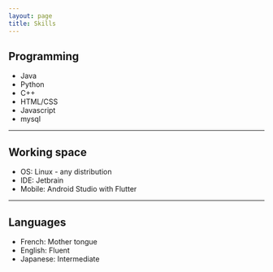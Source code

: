 ```yaml
---
layout: page
title: Skills
---
```



## Programming
* Java
* Python
* C++
* HTML/CSS
* Javascript
* mysql

---

## Working space
* OS: Linux - any distribution
* IDE: Jetbrain
* Mobile: Android Studio with Flutter


---

## Languages
* French: Mother tongue
* English: Fluent
* Japanese: Intermediate